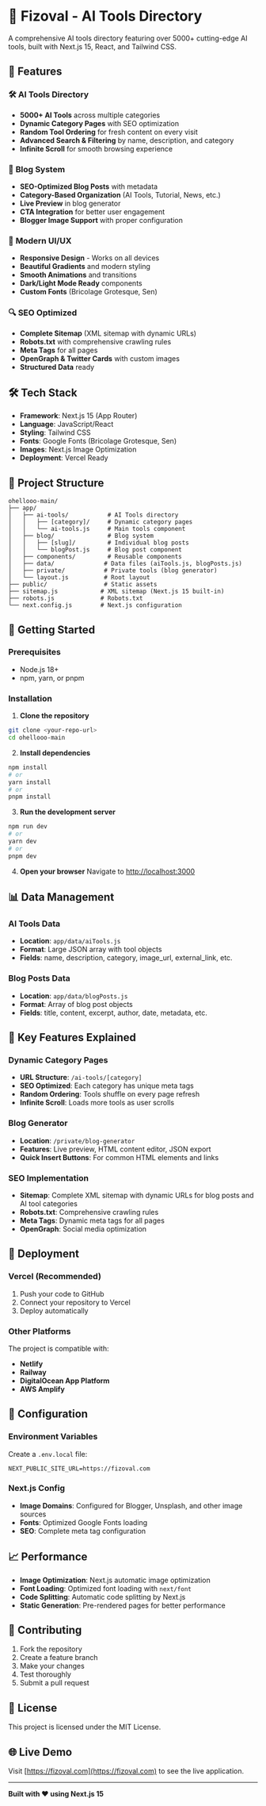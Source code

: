 # 🚀 Fizoval - AI Tools Directory

A comprehensive AI tools directory featuring over 5000+ cutting-edge AI tools, built with Next.js 15, React, and Tailwind CSS.

## 🌟 Features

### 🛠️ **AI Tools Directory**
- **5000+ AI Tools** across multiple categories
- **Dynamic Category Pages** with SEO optimization
- **Random Tool Ordering** for fresh content on every visit
- **Advanced Search & Filtering** by name, description, and category
- **Infinite Scroll** for smooth browsing experience

### 📝 **Blog System**
- **SEO-Optimized Blog Posts** with metadata
- **Category-Based Organization** (AI Tools, Tutorial, News, etc.)
- **Live Preview** in blog generator
- **CTA Integration** for better user engagement
- **Blogger Image Support** with proper configuration

### 🎨 **Modern UI/UX**
- **Responsive Design** - Works on all devices
- **Beautiful Gradients** and modern styling
- **Smooth Animations** and transitions
- **Dark/Light Mode Ready** components
- **Custom Fonts** (Bricolage Grotesque, Sen)

### 🔍 **SEO Optimized**
- **Complete Sitemap** (XML sitemap with dynamic URLs)
- **Robots.txt** with comprehensive crawling rules
- **Meta Tags** for all pages
- **OpenGraph & Twitter Cards** with custom images
- **Structured Data** ready

## 🛠️ Tech Stack

- **Framework**: Next.js 15 (App Router)
- **Language**: JavaScript/React
- **Styling**: Tailwind CSS
- **Fonts**: Google Fonts (Bricolage Grotesque, Sen)
- **Images**: Next.js Image Optimization
- **Deployment**: Vercel Ready

## 📁 Project Structure

```
ohellooo-main/
├── app/
│   ├── ai-tools/           # AI Tools directory
│   │   ├── [category]/     # Dynamic category pages
│   │   └── ai-tools.js     # Main tools component
│   ├── blog/               # Blog system
│   │   ├── [slug]/         # Individual blog posts
│   │   └── blogPost.js     # Blog post component
│   ├── components/         # Reusable components
│   ├── data/              # Data files (aiTools.js, blogPosts.js)
│   ├── private/           # Private tools (blog generator)
│   └── layout.js          # Root layout
├── public/                # Static assets
├── sitemap.js            # XML sitemap (Next.js 15 built-in)
├── robots.js             # Robots.txt
└── next.config.js        # Next.js configuration
```

## 🚀 Getting Started

### Prerequisites
- Node.js 18+ 
- npm, yarn, or pnpm

### Installation

1. **Clone the repository**
```bash
git clone <your-repo-url>
cd ohellooo-main
```

2. **Install dependencies**
```bash
npm install
# or
yarn install
# or
pnpm install
```

3. **Run the development server**
```bash
npm run dev
# or
yarn dev
# or
pnpm dev
```

4. **Open your browser**
Navigate to [http://localhost:3000](http://localhost:3000)

## 📊 Data Management

### AI Tools Data
- **Location**: `app/data/aiTools.js`
- **Format**: Large JSON array with tool objects
- **Fields**: name, description, category, image_url, external_link, etc.

### Blog Posts Data
- **Location**: `app/data/blogPosts.js`
- **Format**: Array of blog post objects
- **Fields**: title, content, excerpt, author, date, metadata, etc.

## 🎯 Key Features Explained

### Dynamic Category Pages
- **URL Structure**: `/ai-tools/[category]`
- **SEO Optimized**: Each category has unique meta tags
- **Random Ordering**: Tools shuffle on every page refresh
- **Infinite Scroll**: Loads more tools as user scrolls

### Blog Generator
- **Location**: `/private/blog-generator`
- **Features**: Live preview, HTML content editor, JSON export
- **Quick Insert Buttons**: For common HTML elements and links

### SEO Implementation
- **Sitemap**: Complete XML sitemap with dynamic URLs for blog posts and AI tool categories
- **Robots.txt**: Comprehensive crawling rules
- **Meta Tags**: Dynamic meta tags for all pages
- **OpenGraph**: Social media optimization

## 🚀 Deployment

### Vercel (Recommended)
1. Push your code to GitHub
2. Connect your repository to Vercel
3. Deploy automatically

### Other Platforms
The project is compatible with:
- **Netlify**
- **Railway**
- **DigitalOcean App Platform**
- **AWS Amplify**

## 🔧 Configuration

### Environment Variables
Create a `.env.local` file:
```env
NEXT_PUBLIC_SITE_URL=https://fizoval.com
```

### Next.js Config
- **Image Domains**: Configured for Blogger, Unsplash, and other image sources
- **Fonts**: Optimized Google Fonts loading
- **SEO**: Complete meta tag configuration

## 📈 Performance

- **Image Optimization**: Next.js automatic image optimization
- **Font Loading**: Optimized font loading with `next/font`
- **Code Splitting**: Automatic code splitting by Next.js
- **Static Generation**: Pre-rendered pages for better performance

## 🤝 Contributing

1. Fork the repository
2. Create a feature branch
3. Make your changes
4. Test thoroughly
5. Submit a pull request

## 📄 License

This project is licensed under the MIT License.

## 🌐 Live Demo

Visit [https://fizoval.com](https://fizoval.com) to see the live application.

---

**Built with ❤️ using Next.js 15**
